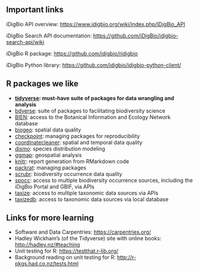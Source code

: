 ## Important links

iDigBio API overview: https://www.idigbio.org/wiki/index.php/IDigBio_API

iDigBio Search API documentation:
https://github.com/iDigBio/idigbio-search-api/wiki

iDigBio R package: https://github.com/idigbio/ridigbio

iDigBio Python library: https://github.com/idigbio/idigbio-python-client/

## R packages we like
- **[tidyverse](https://www.tidyverse.org/): must-have suite of packages for data wrangling and analysis**
- [bdverse](https://bd-r.github.io/The-bdverse/index.html): suite of packages to facilitating biodiversity science
- [BIEN](https://cran.r-project.org/web/packages/BIEN/index.html): access to the Botanical Information and Ecology Network database
- [biogeo](https://cran.r-project.org/web/packages/biogeo/index.html): spatial data quality
- [checkpoint](https://cran.r-project.org/web/packages/checkpoint/vignettes/checkpoint.html): managing packages for reproducibility
- [coordinatecleaner](https://ropensci.github.io/CoordinateCleaner/): spatial and temporal data quality
- [dismo](https://cran.r-project.org/web/packages/dismo/index.html): species distribution modeling
- [ggmap](https://cran.r-project.org/web/packages/ggmap/index.html): geospatial analysis
- [knitr](https://yihui.org/knitr/): report generation from RMarkdown code
- [packrat](https://rstudio.github.io/packrat/): managing packages
- [scrubr](https://docs.ropensci.org/scrubr/): biodiversity occurrence data quality
- [spocc](https://docs.ropensci.org/spocc/): access to multiple biodiversity occurrence sources, including the iDigBio Portal and GBIF, via APIs
- [taxize](https://docs.ropensci.org/taxize/): access to multiple taxonomic data sources via APIs
- [taxizedb](https://docs.ropensci.org/taxizedb/): access to taxonomic data sources via local database

## Links for more learning

- Software and Data Carpentries: https://carpentries.org/
- Hadley Wickham’s (of the Tidyverse) site with online books: http://hadley.nz/#teaching
- Unit testing for R: https://testthat.r-lib.org/
- Background reading on unit testing for R: http://r-pkgs.had.co.nz/tests.html

